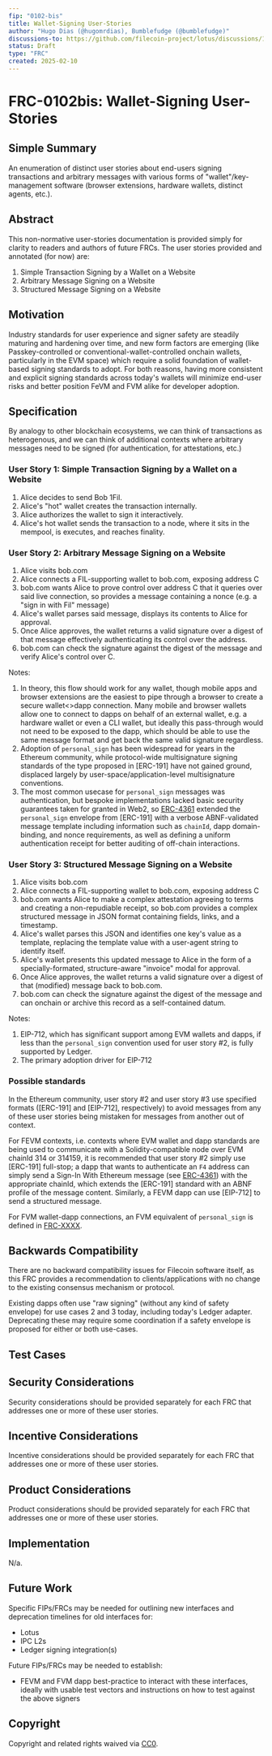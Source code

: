 ```yaml
---
fip: "0102-bis"
title: Wallet-Signing User-Stories
author: "Hugo Dias (@hugomrdias), Bumblefudge (@bumblefudge)"
discussions-to: https://github.com/filecoin-project/lotus/discussions/12761
status: Draft
type: "FRC"
created: 2025-02-10
---
```


# FRC-0102bis: Wallet-Signing User-Stories

## Simple Summary
<!--"If you can't explain it simply, you don't understand it well enough." Provide a simplified and layman-accessible explanation of the FIP.-->

An enumeration of distinct user stories about end-users signing transactions and arbitrary messages with various forms of "wallet"/key-management software (browser extensions, hardware wallets, distinct agents, etc.).

## Abstract
<!--A short (~200 words) description of the technical issue being addressed.-->

This non-normative user-stories documentation is provided simply for clarity to readers and authors of future FRCs. The user stories provided and annotated (for now) are:

1. Simple Transaction Signing by a Wallet on a Website
2. Arbitrary Message Signing on a Website
3. Structured Message Signing on a Website

## Motivation
<!--The motivation is critical for FIPs that want to change the Filecoin protocol. It should clearly explain why the existing protocol specification is inadequate to address the problem that the FIP solves. FIP submissions without sufficient motivation may be rejected outright.-->

Industry standards for user experience and signer safety are steadily maturing and hardening over time, and new form factors are emerging (like Passkey-controlled or conventional-wallet-controlled onchain wallets, particularly in the EVM space) which require a solid foundation of wallet-based signing standards to adopt.
For both reasons, having more consistent and explicit signing standards across today's wallets will minimize end-user risks and better position FeVM and FVM alike for developer adoption.

## Specification
<!--The technical specification should describe the syntax and semantics of any new feature. The specification should be detailed enough to allow competing, interoperable implementations for any current Filecoin implementations. -->

By analogy to other blockchain ecosystems, we can think of transactions as heterogenous, and we can think of additional contexts where arbitrary messages need to be signed (for authentication, for attestations, etc.)

### User Story 1: Simple Transaction Signing by a Wallet on a Website

1. Alice decides to send Bob 1Fil.
2. Alice's "hot" wallet creates the transaction internally.
3. Alice authorizes the wallet to sign it interactively.
4. Alice's hot wallet sends the transaction to a node, where it sits in the mempool, is executes, and reaches finality.

### User Story 2: Arbitrary Message Signing on a Website

1. Alice visits bob.com
2. Alice connects a FIL-supporting wallet to bob.com, exposing address C
3. bob.com wants Alice to prove control over address C that it queries over said live connection, so provides a message containing a nonce (e.g. a "sign in with Fil" message)
4. Alice's wallet parses said message, displays its contents to Alice for approval.
5. Once Alice approves, the wallet returns a valid signature over a digest of that message effectively authenticating its control over the address.
6. bob.com can check the signature against the digest of the message and verify Alice's control over C.

Notes:

1. In theory, this flow should work for any wallet, though mobile apps and browser extensions are the easiest to pipe through a browser to create a secure wallet<>dapp connection. Many mobile and browser wallets allow one to connect to dapps on behalf of an external wallet, e.g. a hardware wallet or even a CLI wallet, but ideally this pass-through would not need to be exposed to the dapp, which should be able to use the same message format and get back the same valid signature regardless.
2. Adoption of `personal_sign` has been widespread for years in the Ethereum community, while protocol-wide multisignature signing standards of the type proposed in [ERC-191] have not gained ground, displaced largely by user-space/application-level multisignature conventions.
3. The most common usecase for `personal_sign` messages was authentication, but bespoke implementations lacked basic security guarantees taken for granted in Web2, so [ERC-4361] extended the `personal_sign` envelope from [ERC-191] with a verbose ABNF-validated message template including information such as `chainId`, dapp domain-binding, and nonce requirements, as well as defining a uniform authentication receipt for better auditing of off-chain interactions.

### User Story 3: Structured Message Signing on a Website

1. Alice visits bob.com
2. Alice connects a FIL-supporting wallet to bob.com, exposing address C
3. bob.com wants Alice to make a complex attestation agreeing to terms and creating a non-repudiable receipt, so bob.com provides a complex structured message in JSON format containing fields, links, and a timestamp.
4. Alice's wallet parses this JSON and identifies one key's value as a template, replacing the template value with a user-agent string to identify itself.
5. Alice's wallet presents this updated message to Alice in the form of a specially-formated, structure-aware "invoice" modal for approval.
6. Once Alice approves, the wallet returns a valid signature over a digest of that (modified) message back to bob.com.
7. bob.com can check the signature against the digest of the message and can onchain or archive this record as a self-contained datum.

Notes:

1. EIP-712, which has significant support among EVM wallets and dapps, if less than the `personal_sign` convention used for user story #2, is fully supported by Ledger.
2. The primary adoption driver for EIP-712

### Possible standards

In the Ethereum community, user story #2 and user story #3 use specified formats ([ERC-191] and [EIP-712], respectively) to avoid messages from any of these user stories being mistaken for messages from another out of context.

For FEVM contexts, i.e. contexts where EVM wallet and dapp standards are being used to communicate with a Solidity-compatible node over EVM chainId 314 or 314159, it is recommended that user story #2 simply use [ERC-191] full-stop; a dapp that wants to authenticate an `F4` address can simply send a Sign-In With Ethereum message (see [ERC-4361]) with the appropriate chainId, which extends the [ERC-191] standard with an ABNF profile of the message content.
Similarly, a FEVM dapp can use [EIP-712] to send a structured message.

For FVM wallet-dapp connections, an FVM equivalent of `personal_sign` is defined in [FRC-XXXX].

## Backwards Compatibility
<!--All FIPs that introduce backwards incompatibilities must include a section describing these incompatibilities and their severity. The FIP must explain how the author proposes to deal with these incompatibilities. FIP submissions without a sufficient backwards compatibility treatise may be rejected outright.-->

There are no backward compatibility issues for Filecoin software itself, as this FRC provides a recommendation to clients/applications with no change to the existing consensus mechanism or protocol.

Existing dapps often use "raw signing" (without any kind of safety envelope) for use cases 2 and 3 today, including today's Ledger adapter.
Deprecating these may require some coordination if a safety envelope is proposed for either or both use-cases.

## Test Cases
<!--Test cases for an implementation are mandatory for FIPs affecting consensus changes. Other FIPs can choose to include links to test cases if applicable.-->

## Security Considerations

Security considerations should be provided separately for each FRC that addresses one or more of these user stories.

## Incentive Considerations
<!--All FIPs must contain a section that discusses the incentive implications/considerations relative to the proposed change. Include information that might be important for incentive discussion. A discussion on how the proposed change will incentivize reliable and useful storage is required. FIP submissions missing the "Incentive Considerations" section will be rejected. An FIP cannot proceed to status "Final" without a Incentive Considerations discussion deemed sufficient by the reviewers.-->

Incentive considerations should be provided separately for each FRC that addresses one or more of these user stories.

## Product Considerations
<!--All FIPs must contain a section that discusses the product implications/considerations relative to the proposed change. Include information that might be important for product discussion. A discussion on how the proposed change will enable better storage-related goods and services to be developed on Filecoin. FIP submissions missing the "Product Considerations" section will be rejected. An FIP cannot proceed to status "Final" without a Product Considerations discussion deemed sufficient by the reviewers.-->

Product considerations should be provided separately for each FRC that addresses one or more of these user stories.

## Implementation
<!--The implementations must be completed before any core FIP is given status "Final", but it need not be completed before the FIP is accepted. While there is merit to the approach of reaching consensus on the specification and rationale before writing code, the principle of "rough consensus and running code" is still useful when it comes to resolving many discussions of API details.-->

N/a.

## Future Work
<!--A section that lists any unresolved issues or tasks that are part of the FIP proposal. Examples of these include performing benchmarking to know gas fees, validate claims made in the FIP once the final implementation is ready, etc. A FIP can only move to a "Last Call" status once all these items have been resolved.-->

Specific FIPs/FRCs may be needed for outlining new interfaces and deprecation timelines for old interfaces for:

* Lotus
* IPC L2s
* Ledger signing integration(s)

Future FIPs/FRCs may be needed to establish:

* FEVM and FVM dapp best-practice to interact with these interfaces, ideally with usable test vectors and instructions on how to test against the above signers

## Copyright

Copyright and related rights waived via [CC0](https://creativecommons.org/publicdomain/zero/1.0/).

[EIP-191]: https://eips.ethereum.org/EIPS/eip-191
[ERC-712]: https://eips.ethereum.org/EIPS/eip-712
[ERC-4361]: https://eips.ethereum.org/EIPS/eip-4361
[FRC-XXXX]: https://github.com/filecoin-project/FIPs/blob/master/FIPS/fip-XXXX.md